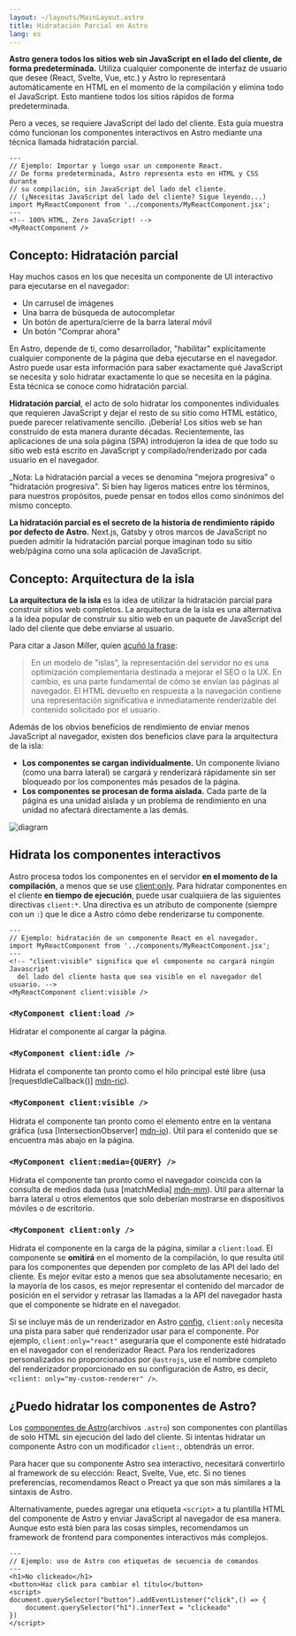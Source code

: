 ```yaml
---
layout: ~/layouts/MainLayout.astro
title: Hidratación Parcial en Astro
lang: es
---
```


**Astro genera todos los sitios web sin JavaScript en el lado del cliente, de forma predeterminada.** Utiliza cualquier componente de interfaz de usuario que desee (React, Svelte, Vue, etc.) y Astro lo representará automáticamente en HTML en el momento de la compilación y elimina todo el JavaScript. Esto mantiene todos los sitios rápidos de forma predeterminada.

Pero a veces, se requiere JavaScript del lado del cliente. Esta guía muestra cómo funcionan los componentes interactivos en Astro mediante una técnica llamada hidratación parcial.

```astro
---
// Ejemplo: Importar y luego usar un componente React.
// De forma predeterminada, Astro representa esto en HTML y CSS durante
// su compilación, sin JavaScript del lado del cliente.
// (¿Necesitas JavaScript del lado del cliente? Sigue leyendo...)
import MyReactComponent from '../components/MyReactComponent.jsx';
---
<!-- 100% HTML, Zero JavaScript! -->
<MyReactComponent />
```

## Concepto: Hidratación parcial

Hay muchos casos en los que necesita un componente de UI interactivo para ejecutarse en el navegador:

- Un carrusel de imágenes
- Una barra de búsqueda de autocompletar
- Un botón de apertura/cierre de la barra lateral móvil
- Un botón "Comprar ahora"

En Astro, depende de ti, como desarrollador, "habilitar" explícitamente cualquier componente de la página que deba ejecutarse en el navegador. Astro puede usar esta información para saber exactamente qué JavaScript se necesita y solo hidratar exactamente lo que se necesita en la página. Esta técnica se conoce como hidratación parcial.

**Hidratación parcial**, el acto de solo hidratar los componentes individuales que requieren JavaScript y dejar el resto de su sitio como HTML estático, puede parecer relativamente sencillo. ¡Debería! Los sitios web se han construido de esta manera durante décadas. Recientemente, las aplicaciones de una sola página (SPA) introdujeron la idea de que todo su sitio web está escrito en JavaScript y compilado/renderizado por cada usuario en el navegador.

_Nota: La hidratación parcial a veces se denomina "mejora progresiva" o "hidratación progresiva". Si bien hay ligeros matices entre los términos, para nuestros propósitos, puede pensar en todos ellos como sinónimos del mismo concepto.

**La hidratación parcial es el secreto de la historia de rendimiento rápido por defecto de Astro.** Next.js, Gatsby y otros marcos de JavaScript no pueden admitir la hidratación parcial porque imaginan todo su sitio web/página como una sola aplicación de JavaScript.

## Concepto: Arquitectura de la isla

**La arquitectura de la isla** es la idea de utilizar la hidratación parcial para construir sitios web completos. La arquitectura de la isla es una alternativa a la idea popular de construir su sitio web en un paquete de JavaScript del lado del cliente que debe enviarse al usuario.

Para citar a Jason Miller, quien [acuñó la frase](https://jasonformat.com/islands-architecture/):

> En un modelo de "islas", la representación del servidor no es una optimización complementaria destinada a mejorar el SEO o la UX. En cambio, es una parte fundamental de cómo se envían las páginas al navegador. El HTML devuelto en respuesta a la navegación contiene una representación significativa e inmediatamente renderizable del contenido solicitado por el usuario.

Además de los obvios beneficios de rendimiento de enviar menos JavaScript al navegador, existen dos beneficios clave para la arquitectura de la isla:

- **Los componentes se cargan individualmente.** Un componente liviano (como una barra lateral) se cargará y renderizará rápidamente sin ser bloqueado por los componentes más pesados ​​de la página.
- **Los componentes se procesan de forma aislada.** Cada parte de la página es una unidad aislada y un problema de rendimiento en una unidad no afectará directamente a las demás.

![diagram](https://res.cloudinary.com/wedding-website/image/upload/v1596766231/islands-architecture-1.png)

## Hidrata los componentes interactivos

Astro procesa todos los componentes en el servidor **en el momento de la compilación**, a menos que se use [client:only](#mycomponent-clientonly-). Para hidratar componentes en el cliente **en tiempo de ejecución**, puede usar cualquiera de las siguientes directivas `client:*`. Una directiva es un atributo de componente (siempre con un `:`) que le dice a Astro cómo debe renderizarse tu componente.

```astro
---
// Ejemplo: hidratación de un componente React en el navegador.
import MyReactComponent from '../components/MyReactComponent.jsx';
---
<!-- "client:visible" significa que el componente no cargará ningún Javascript 
  del lado del cliente hasta que sea visible en el navegador del usuario. -->
<MyReactComponent client:visible />
```

### `<MyComponent client:load />`

Hidratar el componente al cargar la página.

### `<MyComponent client:idle />`

Hidrata el componente tan pronto como el hilo principal esté libre (usa [requestIdleCallback()] [mdn-ric]).

### `<MyComponent client:visible />`

Hidrata el componente tan pronto como el elemento entre en la ventana gráfica (usa [IntersectionObserver] [mdn-io]). Útil para el contenido que se encuentra más abajo en la página.

### `<MyComponent client:media={QUERY} />`

Hidrata el componente tan pronto como el navegador coincida con la consulta de medios dada (usa [matchMedia] [mdn-mm]). Útil para alternar la barra lateral u otros elementos que solo deberían mostrarse en dispositivos móviles o de escritorio.

### `<MyComponent client:only />`

Hidrata el componente en la carga de la página, similar a `client:load`. El componente se **omitirá** en el momento de la compilación, lo que resulta útil para los componentes que dependen por completo de las API del lado del cliente. Es mejor evitar esto a menos que sea absolutamente necesario; en la mayoría de los casos, es mejor representar el contenido del marcador de posición en el servidor y retrasar las llamadas a la API del navegador hasta que el componente se hidrate en el navegador.

Si se incluye más de un renderizador en Astro [config](/es/reference/configuration-reference), `client:only` necesita una pista para saber qué renderizador usar para el componente. Por ejemplo, `client:only="react"` aseguraría que el componente esté hidratado en el navegador con el renderizador React. Para los renderizadores personalizados no proporcionados por `@astrojs`, use el nombre completo del renderizador proporcionado en su configuración de Astro, es decir,` <client: only="my-custom-renderer" /> `.

## ¿Puedo hidratar los componentes de Astro?

Los [componentes de Astro](./astro-components)(archivos `.astro`) son componentes con plantillas de solo HTML sin ejecución del lado del cliente. Si intentas hidratar un componente Astro con un modificador `client:`, obtendrás un error.

Para hacer que su componente Astro sea interactivo, necesitará convertirlo al framework de su elección: React, Svelte, Vue, etc. Si no tienes preferencias, recomendamos React o Preact ya que son más similares a la sintaxis de Astro.

Alternativamente, puedes agregar una etiqueta `<script>` a tu plantilla HTML del componente de Astro y enviar JavaScript al navegador de esa manera. Aunque esto está bien para las cosas simples, recomendamos un framework de frontend para componentes interactivos más complejos.

```astro
---
// Ejemplo: uso de Astro con etiquetas de secuencia de comandos
---
<h1>No clickeado</h1>
<button>Haz click para cambiar el título</button>
<script>
document.querySelector("button").addEventListener("click",() => {
    document.querySelector("h1").innerText = "clickeado"
})
</script>
```

[mdn-io]: https://developer.mozilla.org/en-US/docs/Web/API/Intersection_Observer_API
[mdn-ric]: https://developer.mozilla.org/en-US/docs/Web/API/Window/requestIdleCallback
[mdn-mm]: https://developer.mozilla.org/en-US/docs/Web/API/Window/matchMedia
